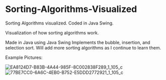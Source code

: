 # Sorting-Algorithms-Visualized
Sorting Algorithms visualized. Coded in Java Swing.

Visualization of how sorting algorithms work.

Made in Java using Java Swing Implements the bubble, insertion, and selection sort. Will add more sorting algorithms as I continue to learn them.

Example Pictures:

![EA8124D7-B83B-4A44-985F-8C002838F289_1_105_c](https://user-images.githubusercontent.com/97558729/149432695-a8f0db3f-0b33-4037-8e1a-58d269ac7057.jpeg)
![77BE7CC0-6A6C-4EB0-B752-E5DDD2772921_1_105_c](https://user-images.githubusercontent.com/97558729/149432703-3d381b13-bbdb-4da7-ab49-86cc3a65e7f0.jpeg)
